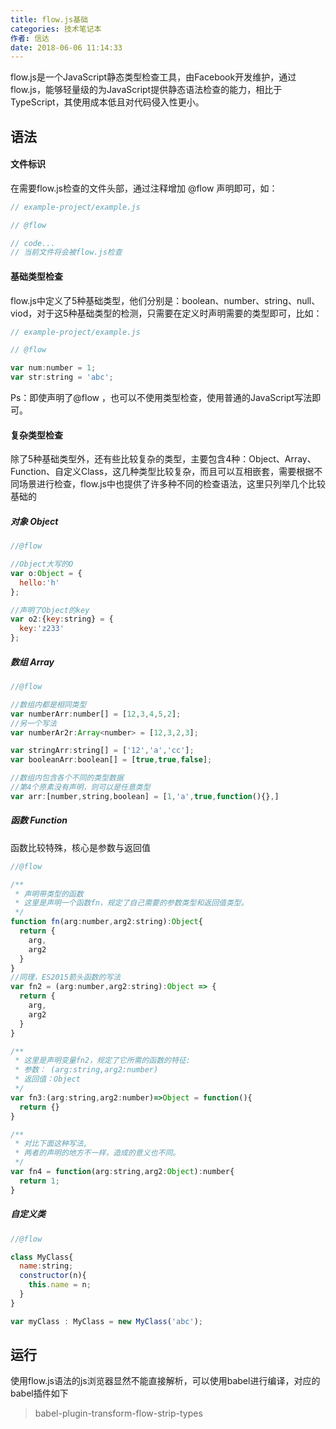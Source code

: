 ```yaml
---
title: flow.js基础
categories: 技术笔记本
作者: 信达
date: 2018-06-06 11:14:33
---
```


flow.js是一个JavaScript静态类型检查工具，由Facebook开发维护，通过flow.js，能够轻量级的为JavaScript提供静态语法检查的能力，相比于TypeScript，其使用成本低且对代码侵入性更小。

## 语法

#### 文件标识

在需要flow.js检查的文件头部，通过注释增加 @flow 声明即可，如：

```js
// example-project/example.js

// @flow

// code...
// 当前文件将会被flow.js检查
```

#### 基础类型检查

flow.js中定义了5种基础类型，他们分别是：boolean、number、string、null、viod，对于这5种基础类型的检测，只需要在定义时声明需要的类型即可，比如：

```javascript
// example-project/example.js

// @flow

var num:number = 1;
var str:string = 'abc';
```

Ps：即使声明了@flow ，也可以不使用类型检查，使用普通的JavaScript写法即可。

#### 复杂类型检查

除了5种基础类型外，还有些比较复杂的类型，主要包含4种：Object、Array、Function、自定义Class，这几种类型比较复杂，而且可以互相嵌套，需要根据不同场景进行检查，flow.js中也提供了许多种不同的检查语法，这里只列举几个比较基础的

##### 对象 Object

```javascript
//@flow

//Object大写的O
var o:Object = {
  hello:'h'
};

//声明了Object的key
var o2:{key:string} = {
  key:'z233'
};
```

##### 数组 Array

```javascript
//@flow

//数组内都是相同类型
var numberArr:number[] = [12,3,4,5,2];
//另一个写法
var numberAr2r:Array<number> = [12,3,2,3];

var stringArr:string[] = ['12','a','cc'];
var booleanArr:boolean[] = [true,true,false];

//数组内包含各个不同的类型数据
//第4个原素没有声明，则可以是任意类型
var arr:[number,string,boolean] = [1,'a',true,function(){},]
```

##### 函数 Function

函数比较特殊，核心是参数与返回值

```javascript
//@flow

/**
 * 声明带类型的函数
 * 这里是声明一个函数fn，规定了自己需要的参数类型和返回值类型。
 */
function fn(arg:number,arg2:string):Object{
  return {
    arg,
    arg2
  }
}
//同理，ES2015箭头函数的写法
var fn2 = (arg:number,arg2:string):Object => {
  return {
    arg,
    arg2
  }
}

/**
 * 这里是声明变量fn2，规定了它所需的函数的特征:
 * 参数： (arg:string,arg2:number)
 * 返回值：Object
 */
var fn3:(arg:string,arg2:number)=>Object = function(){
  return {}
}

/**
 * 对比下面这种写法,
 * 两者的声明的地方不一样，造成的意义也不同。
 */
var fn4 = function(arg:string,arg2:Object):number{
  return 1;
}
```

##### 自定义类

```javascript
//@flow

class MyClass{
  name:string;
  constructor(n){
    this.name = n;
  }
}

var myClass : MyClass = new MyClass('abc');
```

## 运行

使用flow.js语法的js浏览器显然不能直接解析，可以使用babel进行编译，对应的babel插件如下

> babel-plugin-transform-flow-strip-types

